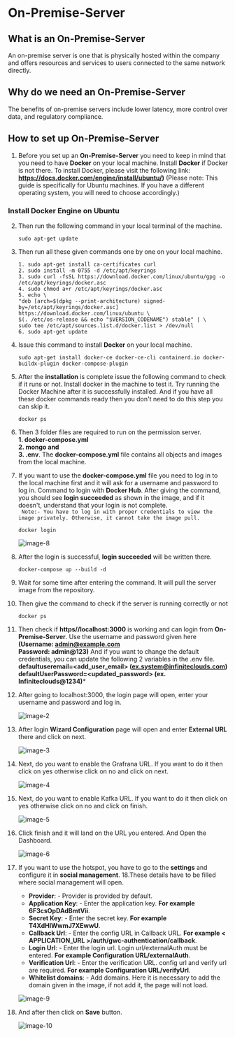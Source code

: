 # On-Premise-Server

## What is an On-Premise-Server 
An on-premise server is one that is physically hosted within the company and offers resources and services to users connected to the same network directly.

## Why do we need an On-Premise-Server
The benefits of on-premise servers include lower latency, more control over data, and regulatory compliance.

## How to set up On-Premise-Server

1. Before you set up an **On-Premise-Server** you need to keep in mind that you need to have **Docker** on your local machine. Install **Docker** if Docker is not there. To install Docker, please visit the following link: **https://docs.docker.com/engine/install/ubuntu/)** (Please note: This guide is specifically for Ubuntu machines. If you have a different operating system, you will need to choose accordingly.)

### Install Docker Engine on Ubuntu
2. Then run the following command in your local terminal of the machine.                 
   ```
   sudo apt-get update
   ```

3. Then run all these given commands one by one on your local machine.
   ```
   1. sudo apt-get install ca-certificates curl                                                                                                                 
   2. sudo install -m 0755 -d /etc/apt/keyrings                                                                                                                                      
   3. sudo curl -fsSL https://download.docker.com/linux/ubuntu/gpg -o /etc/apt/keyrings/docker.asc                                                                             
   4. sudo chmod a+r /etc/apt/keyrings/docker.asc                                                                                                    
   5. echo \
   "deb [arch=$(dpkg --print-architecture) signed-by=/etc/apt/keyrings/docker.asc] https://download.docker.com/linux/ubuntu \
   $(. /etc/os-release && echo "$VERSION_CODENAME") stable" | \
   sudo tee /etc/apt/sources.list.d/docker.list > /dev/null                                                                                                             
   6. sudo apt-get update

   ```

4. Issue this command to install **Docker** on your local machine.

   ```
   sudo apt-get install docker-ce docker-ce-cli containerd.io docker-buildx-plugin docker-compose-plugin
   ```
5. After the **installation** is complete issue the following command to check if it runs or not. Install docker in the machine to test it. Try running the Docker Machine after it is successfully installed. And if you have all these docker commands ready then you don't need to do this step you can skip it. 
   ```
   docker ps
   ```

6. Then 3 folder files are required to run on the permission server.             
   **1. docker-compose.yml               
   2. mongo and            
   3. .env**. The **docker-compose.yml** file contains all objects and images from the local machine.            

7. If you want to use the **docker-compose.yml** file you need to log in to the local machine first and it will ask for a username and password to log in. Command to login with **Docker Hub**. After giving the command, you should see **login succeeded** as shown in the image, and if it doesn't, understand that your login is not complete.                 
   ` Note:- You have to log in with proper credentials to view the image privately. Otherwise, it cannot take the image pull.`
   ```
   docker login
   ```
     ![image-8](https://github.com/Nancypatel1103/ComplianceClient/assets/153616269/84d54d44-b6ad-4f6f-9a83-c55d26cd83c7)

8. After the login is successful, **login succeeded** will be written there.

    ```
    docker-compose up --build -d
    ```
9. Wait for some time after entering the command. It will pull the server image from the repository.
 
10. Then give the command to check if the server is running correctly or not
    ```
    docker ps
    ```

11. Then check if **https//localhost:3000** is working and can login from **On-Premise-Server**. Use the username and password given here                
     **(Username: admin@example.com                                                                                                  
     Password: admin@123)** And if you want to change the default credentials, you can update the following 2 variables in the .env file.            
     **defaultuseremail=<add_user_email> (ex.system@infiniteclouds.com)                                                      
     defaultUserPassword=<updated_password> (ex. Infiniteclouds@1234)***

12. After going to localhost:3000, the login page will open, enter your username and password and log in.

    ![image-2](https://github.com/Nancypatel1103/ComplianceClient/assets/153616269/48a28ed2-f447-456a-b617-feacc5b7de14)

13. After login **Wizard Configuration** page will open and enter **External URL** there and click on next.

    ![image-3](https://github.com/Nancypatel1103/ComplianceClient/assets/153616269/27ac2035-a287-4400-bba4-9e32c8afc540)

14. Next, do you want to enable the Grafrana URL. If you want to do it then click on yes otherwise click on no and click on next.

    ![image-4](https://github.com/Nancypatel1103/ComplianceClient/assets/153616269/af4c5795-10a2-4cdf-9e72-b5256960dd33)

15. Next, do you want to enable Kafka URL. If you want to do it then click on yes otherwise click on no and click on finish.

    ![image-5](https://github.com/Nancypatel1103/ComplianceClient/assets/153616269/18e0ddd7-4c37-4e7c-bdd9-62f59a59d1ab)

16. Click finish and it will land on the URL you entered. And Open the Dashboard.

    ![image-6](https://github.com/Nancypatel1103/ComplianceClient/assets/153616269/9b623c85-5c10-4e23-a1d3-13d71806a901)

17. If you want to use the hotspot, you have to go to the **settings** and configure it in **social management**.
18.These details have to be filled where social management will open.
    - **Provider**: - Provider is provided by default.
    - **Application Key**: - Enter the application key. **For example 6F3csOpDAdBmtVii**.
    - **Secret Key**: - Enter the secret key. **For example T4XdHlWwmJ7XEwwU**.
    - **Callback Url**: - Enter the config URL in Callback URL. **For example < APPLICATION_URL >/auth/gwc-authentication/callback**.
    - **Login Url**: - Enter the login url. Login url/externalAuth must be entered. **For example Configuration URL/externalAuth**.
    - **Verification Url**: - Enter the verification URL. config url and verify url are required. **For example Configuration URL/verifyUrl**.
    - **Whitelist domains**: - Add domains. Here it is necessary to add the domain given in the image, if not add it, the page will not load.

    ![image-9](https://github.com/Nancypatel1103/ComplianceClient/assets/153616269/32f75948-1b6f-45ef-a7b7-4f4c27f69f11)

19. And after then click on **Save** button.

    ![image-10](https://github.com/Nancypatel1103/ComplianceClient/assets/153616269/cebbbc23-8b33-468c-aa7b-d9ec7d96db2f)


    

    

